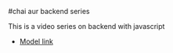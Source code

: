 #chai aur backend series

This is a video series on backend with javascript
- [Model link](https://www.youtube.com/redirect?event=video_description&redir_token=QUFFLUhqa0ltT3E2bzhwMHMwRmpOT2VHczVDRl9VaUl6d3xBQ3Jtc0trVjdPajJtdjVsTlFfNlA5T3dCQXd6aEpiaTRTeHBkemlhbUhxeHdabHF0akVYb1BFa21rQUM5N2JPZk4weTg2endBZi16MUFvNmR4d3RQNVpmQktaaDV1T0IwZ3hacHN5NUxvMGo2WnZKSVBIZDFYWQ&q=https%3A%2F%2Fapp.eraser.io%2Fworkspace%2FYtPqZ1VogxGy1jzIDkzj%3Forigin%3Dshare&v=9B4CvtzXRpc)